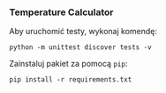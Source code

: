 ### Temperature Calculator

Aby uruchomić testy, wykonaj komendę:
```shell
python -m unittest discover tests -v
```

Zainstaluj pakiet za pomocą `pip`:
```shell
pip install -r requirements.txt
```
